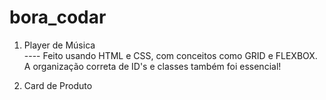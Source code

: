 # bora_codar

1) Player de Música  
---- Feito usando HTML e CSS, com conceitos como GRID e FLEXBOX. A organização correta de ID's e classes também foi essencial! 

2) Card de Produto 
